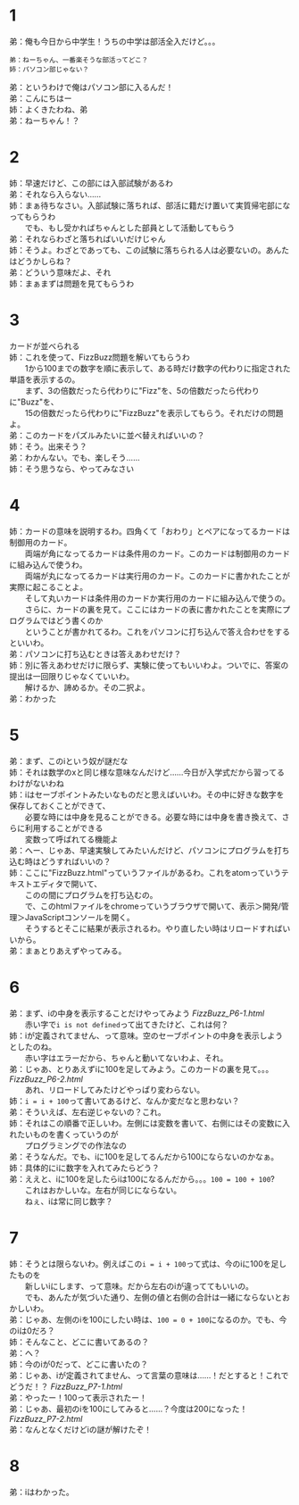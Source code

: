 # 1
弟：俺も今日から中学生！うちの中学は部活全入だけど。。。  
```|回想|
弟：ねーちゃん、一番楽そうな部活ってどこ？
姉：パソコン部じゃない？
```
弟：というわけで俺はパソコン部に入るんだ！  
弟：こんにちはー  
姉：よくきたわね、弟  
弟：ねーちゃん！？  

# 2
姉：早速だけど、この部には入部試験があるわ  
弟：それなら入らない……  
姉：まぁ待ちなさい。入部試験に落ちれば、部活に籍だけ置いて実質帰宅部になってもらうわ  
　　でも、もし受かればちゃんとした部員として活動してもらう  
弟：それならわざと落ちればいいだけじゃん  
姉：そうよ。わざとであっても、この試験に落ちられる人は必要ないの。あんたはどうかしらね？  
弟：どういう意味だよ、それ  
姉：まぁまずは問題を見てもらうわ  

# 3
カードが並べられる  
姉：これを使って、FizzBuzz問題を解いてもらうわ  
　　1から100までの数字を順に表示して、ある時だけ数字の代わりに指定された単語を表示するの。  
　　まず、3の倍数だったら代わりに"Fizz"を、5の倍数だったら代わりに"Buzz"を、  
　　15の倍数だったら代わりに"FizzBuzz"を表示してもらう。それだけの問題よ。  
弟：このカードをパズルみたいに並べ替えればいいの？  
姉：そう。出来そう？  
弟：わかんない。でも、楽しそう……  
姉：そう思うなら、やってみなさい  

# 4
姉：カードの意味を説明するわ。四角くて「おわり」とペアになってるカードは制御用のカード。  
　　両端が角になってるカードは条件用のカード。このカードは制御用のカードに組み込んで使うわ。  
　　両端が丸になってるカードは実行用のカード。このカードに書かれたことが実際に起こることよ。  
　　そして丸いカードは条件用のカードか実行用のカードに組み込んで使うの。  
　　さらに、カードの裏を見て。ここにはカードの表に書かれたことを実際にプログラムではどう書くのか  
　　ということが書かれてるわ。これをパソコンに打ち込んで答え合わせをするといいわ。  
弟：パソコンに打ち込むときは答えあわせだけ？  
姉：別に答えあわせだけに限らず、実験に使ってもいいわよ。ついでに、答案の提出は一回限りじゃなくていいわ。  
　　解けるか、諦めるか。その二択よ。  
弟：わかった  

# 5
弟：まず、このiという奴が謎だな  
姉：それは数学のxと同じ様な意味なんだけど……今日が入学式だから習ってるわけがないわね  
姉：iはセーブポイントみたいなものだと思えばいいわ。その中に好きな数字を保存しておくことができて、  
　　必要な時には中身を見ることができる。必要な時には中身を書き換えて、さらに利用することができる  
　　変数って呼ばれてる機能よ  
弟：へー、じゃあ、早速実験してみたいんだけど、パソコンにプログラムを打ち込む時はどうすればいいの？  
姉：ここに"FizzBuzz.html"っていうファイルがあるわ。これをatomっていうテキストエディタで開いて、  
　　この<script></script>の間にプログラムを打ち込むの。  
　　で、このhtmlファイルをchromeっていうブラウザで開いて、表示＞開発/管理＞JavaScriptコンソールを開く。  
　　そうするとそこに結果が表示されるわ。やり直したい時はリロードすればいいから。  
弟：まぁとりあえずやってみる。  

# 6
弟：まず、iの中身を表示することだけやってみよう *FizzBuzz_P6-1.html*  
　　赤い字で`i is not defined`って出てきたけど、これは何？  
姉：iが定義されてません、って意味。空のセーブポイントの中身を表示しようとしたのね。  
　　赤い字はエラーだから、ちゃんと動いてないわよ、それ。  
弟：じゃあ、とりあえずiに100を足してみよう。このカードの裏を見て。。。 *FizzBuzz_P6-2.html*  
　　あれ、リロードしてみたけどやっぱり変わらない。  
姉：`i = i + 100`って書いてあるけど、なんか変だなと思わない？  
弟：そういえば、左右逆じゃないの？これ。  
姉：それはこの順番で正しいわ。左側には変数を書いて、右側にはその変数に入れたいものを書くっていうのが  
　　プログラミングでの作法なの  
弟：そうなんだ。でも、iに100を足してるんだから100にならないのかなぁ。  
姉：具体的にiに数字を入れてみたらどう？  
弟：ええと、iに100を足したらiは100になるんだから。。。`100 = 100 + 100`?  
　　これはおかしいな。左右が同じにならない。  
　　ねぇ、iは常に同じ数字？  

# 7
姉：そうとは限らないわ。例えばこの`i = i + 100`って式は、今のiに100を足したものを  
　　新しいiにします、って意味。だから左右のiが違っててもいいの。  
　　でも、あんたが気づいた通り、左側の値と右側の合計は一緒にならないとおかしいわ。  
弟：じゃあ、左側のiを100にしたい時は、`100 = 0 + 100`になるのか。でも、今のiは0だろ？  
姉：そんなこと、どこに書いてあるの？  
弟：へ？  
姉：今のiが0だって、どこに書いたの？  
弟：じゃあ、iが定義されてません、って言葉の意味は……！だとすると！これでどうだ！？ *FizzBuzz_P7-1.html*  
弟：やったー！100って表示されたー！  
弟：じゃあ、最初のiを100にしてみると……？今度は200になった！ *FizzBuzz_P7-2.html*  
弟：なんとなくだけどiの謎が解けたぞ！  

# 8
弟：iはわかった。  

